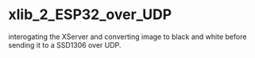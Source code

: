 # xlib_2_ESP32_over_UDP
interogating the XServer and converting image to black and white before sending it to a SSD1306 over UDP.
